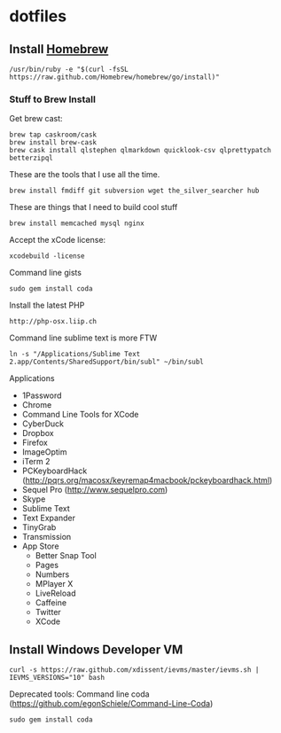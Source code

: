 dotfiles
========
## Install [Homebrew](http://mxcl.github.com/homebrew/)
````
/usr/bin/ruby -e "$(curl -fsSL https://raw.github.com/Homebrew/homebrew/go/install)"
````

### Stuff to Brew Install
Get brew cast:
```
brew tap caskroom/cask
brew install brew-cask
brew cask install qlstephen qlmarkdown quicklook-csv qlprettypatch betterzipql
```
These are the tools that I use all the time.
```
brew install fmdiff git subversion wget the_silver_searcher hub
```

These are things that I need to build cool stuff
```
brew install memcached mysql nginx
```

Accept the xCode license:
```
xcodebuild -license
```

Command line gists
```
sudo gem install coda
```

Install the latest PHP
```
http://php-osx.liip.ch
```


Command line sublime text is more FTW
```
ln -s "/Applications/Sublime Text 2.app/Contents/SharedSupport/bin/subl" ~/bin/subl
```

Applications
- 1Password
- Chrome
- Command Line Tools for XCode
- CyberDuck
- Dropbox
- Firefox
- ImageOptim
- iTerm 2
- PCKeyboardHack (http://pqrs.org/macosx/keyremap4macbook/pckeyboardhack.html)
- Sequel Pro (http://www.sequelpro.com)
- Skype
- Sublime Text
- Text Expander
- TinyGrab
- Transmission
- App Store
  - Better Snap Tool
  - Pages
  - Numbers
  - MPlayer X
  - LiveReload
  - Caffeine
  - Twitter
  - XCode


## Install Windows Developer VM
````
curl -s https://raw.github.com/xdissent/ievms/master/ievms.sh | IEVMS_VERSIONS="10" bash
````


Deprecated tools:
Command line coda (https://github.com/egonSchiele/Command-Line-Coda)
````
sudo gem install coda
````
